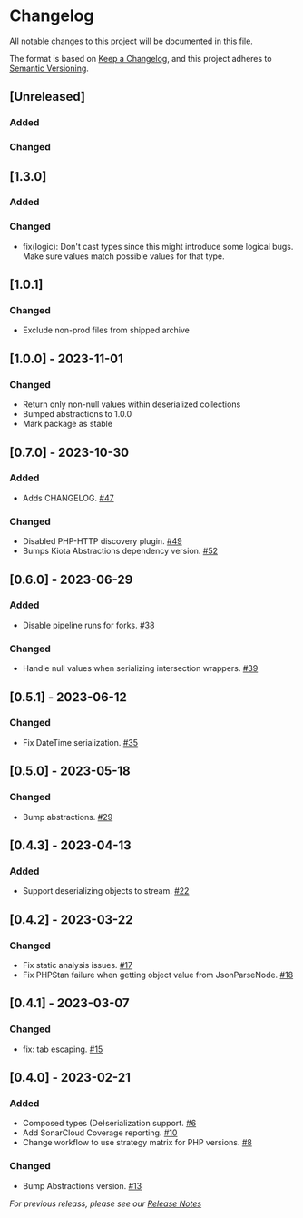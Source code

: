 # Changelog

All notable changes to this project will be documented in this file.

The format is based on [Keep a Changelog](https://keepachangelog.com/en/1.0.0/),
and this project adheres to [Semantic Versioning](https://semver.org/spec/v2.0.0.html).

## [Unreleased]

### Added

### Changed

## [1.3.0]

### Added

### Changed
- fix(logic): Don't cast types since this might introduce some logical bugs. Make sure values match possible values for that type.

## [1.0.1]

### Changed
- Exclude non-prod files from shipped archive

## [1.0.0] - 2023-11-01

### Changed
- Return only non-null values within deserialized collections
- Bumped abstractions to 1.0.0
- Mark package as stable

## [0.7.0] - 2023-10-30

### Added
- Adds CHANGELOG. [#47](https://github.com/microsoft/kiota-serialization-json-php/pull/47)

### Changed
- Disabled PHP-HTTP discovery plugin. [#49](https://github.com/microsoft/kiota-serialization-json-php/pull/49)
- Bumps Kiota Abstractions dependency version. [#52](https://github.com/microsoft/kiota-serialization-json-php/pull/52)

## [0.6.0] - 2023-06-29

### Added
- Disable pipeline runs for forks. [#38](https://github.com/microsoft/kiota-serialization-json-php/pull/38)

### Changed
- Handle null values when serializing intersection wrappers. [#39](https://github.com/microsoft/kiota-serialization-json-php/pull/39)

## [0.5.1] - 2023-06-12

### Changed
- Fix DateTime serialization. [#35](https://github.com/microsoft/kiota-serialization-json-php/pull/35)

## [0.5.0] - 2023-05-18

### Changed
- Bump abstractions. [#29](https://github.com/microsoft/kiota-serialization-json-php/pull/29)

## [0.4.3] - 2023-04-13

### Added
- Support deserializing objects to stream. [#22](https://github.com/microsoft/kiota-serialization-json-php/pull/22)

## [0.4.2] - 2023-03-22

### Changed
- Fix static analysis issues. [#17](https://github.com/microsoft/kiota-serialization-json-php/pull/17)
- Fix PHPStan failure when getting object value from JsonParseNode. [#18](https://github.com/microsoft/kiota-serialization-json-php/pull/18)

## [0.4.1] - 2023-03-07

### Changed
- fix: tab escaping. [#15](https://github.com/microsoft/kiota-serialization-json-php/pull/15)

## [0.4.0] - 2023-02-21

### Added
- Composed types (De)serialization support. [#6](https://github.com/microsoft/kiota-serialization-json-php/pull/6)
- Add SonarCloud Coverage reporting. [#10](https://github.com/microsoft/kiota-serialization-json-php/pull/10)
- Change workflow to use strategy matrix for PHP versions. [#8](https://github.com/microsoft/kiota-serialization-json-php/pull/8)

### Changed
- Bump Abstractions version. [#13](https://github.com/microsoft/kiota-serialization-json-php/pull/13)


*For previous releass, please see our [Release Notes](https://github.com/microsoft/kiota-serialization-json-php/releases)*
